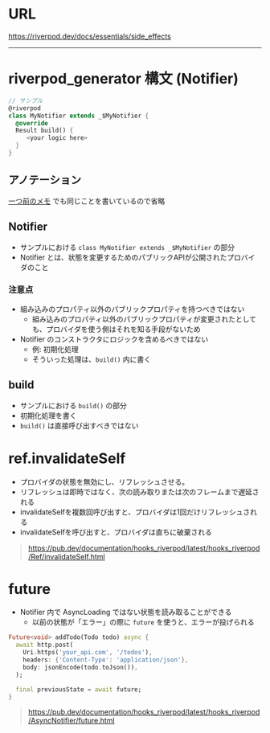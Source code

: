 # URL
https://riverpod.dev/docs/essentials/side_effects

---

# riverpod_generator 構文 (Notifier)

```dart
// サンプル
@riverpod
class MyNotifier extends _$MyNotifier {
  @override
  Result build() {
     <your logic here>
  }
}
```

## アノテーション
[一つ前のメモ](1_first_request.md) でも同じことを書いているので省略

## Notifier
- サンプルにおける `class MyNotifier extends _$MyNotifier` の部分
- Notifier とは、状態を変更するためのパブリックAPIが公開されたプロバイダのこと

### 注意点
- 組み込みのプロパティ以外のパブリックプロパティを持つべきではない 
  - 組み込みのプロパティ以外のパブリックプロパティが変更されたとしても、プロバイダを使う側はそれを知る手段がないため
- Notifier のコンストラクタにロジックを含めるべきではない
  - 例: 初期化処理
  - そういった処理は、`build()` 内に書く

## build
- サンプルにおける `build()` の部分
- 初期化処理を書く
- `build()` は直接呼び出すべきではない


# ref.invalidateSelf
- プロバイダの状態を無効にし、リフレッシュさせる。
- リフレッシュは即時ではなく、次の読み取りまたは次のフレームまで遅延される
- invalidateSelfを複数回呼び出すと、プロバイダは1回だけリフレッシュされる
- invalidateSelfを呼び出すと、プロバイダは直ちに破棄される

> https://pub.dev/documentation/hooks_riverpod/latest/hooks_riverpod/Ref/invalidateSelf.html

# future
- Notifier 内で AsyncLoading ではない状態を読み取ることができる
  - 以前の状態が「エラー」の際に `future` を使うと、エラーが投げられる

```dart
Future<void> addTodo(Todo todo) async {
  await http.post(
    Uri.https('your_api.com', '/todos'),
    headers: {'Content-Type': 'application/json'},
    body: jsonEncode(todo.toJson()),
  );

  final previousState = await future;
}
```

> https://pub.dev/documentation/hooks_riverpod/latest/hooks_riverpod/AsyncNotifier/future.html